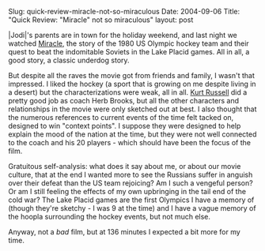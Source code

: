 Slug: quick-review-miracle-not-so-miraculous
Date: 2004-09-06
Title: "Quick Review: &quot;Miracle&quot; not so miraculous"
layout: post

|Jodi|&#39;s parents are in town for the holiday weekend, and last night we watched <a href="http://imdb.com/title/tt0349825/">Miracle</a>, the story of the 1980 US Olympic hockey team and their quest to beat the indomitable Soviets in the Lake Placid games. All in all, a good story, a classic underdog story.

But despite all the raves the movie got from friends and family, I wasn&#39;t that impressed. I liked the hockey (a sport that is growing on me despite living in a desert) but the characterizations were weak, all in all. <a href="http://imdb.com/name/nm0000621/">Kurt Russell</a> did a pretty good job as coach Herb Brooks, but all the other characters and relationships in the movie were only sketched out at best. I also thought that the numerous references to current events of the time felt tacked on, designed to win &quot;context points&quot;. I suppose they were designed to help explain the mood of the nation at the time, but they were not well connected to the coach and his 20 players - which should have been the focus of the film.

Gratuitous self-analysis: what does it say about me, or about our movie culture, that at the end I wanted more to see the Russians suffer in anguish over their defeat than the US team rejoicing? Am I such a vengeful person? Or am I still feeling the effects of my own upbringing in the tail end of the cold war? The Lake Placid games are the first Olympics I have a memory of (though they&#39;re sketchy - I was 9 at the time) and I have a vague memory of the hoopla surrounding the hockey events, but not much else.

Anyway, not a *bad* film, but at 136 minutes I expected a bit more for my time.
